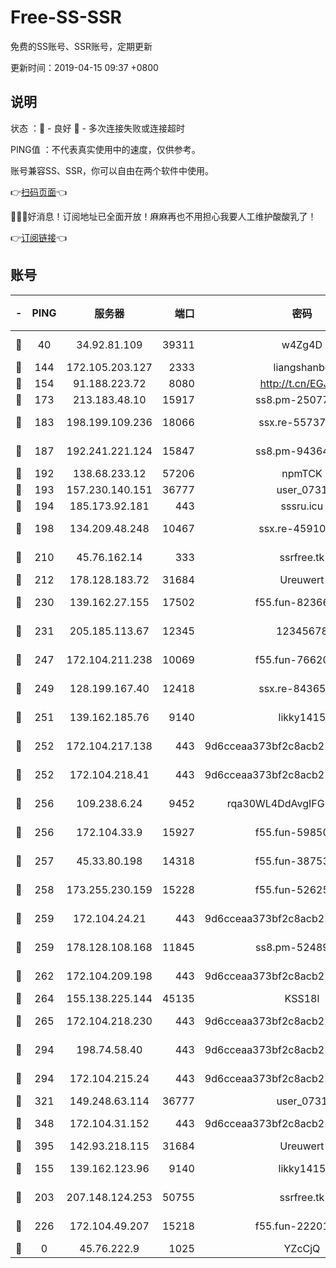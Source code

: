 # Free-SS-SSR

免费的SS账号、SSR账号，定期更新

更新时间：2019-04-15 09:37 +0800

## 说明

状态     ：🙂 - 良好 🙁 - 多次连接失败或连接超时

PING值   ：不代表真实使用中的速度，仅供参考。

账号兼容SS、SSR，你可以自由在两个软件中使用。

👉[扫码页面](https://liesauer.github.io/Free-SS-SSR/)👈

🎉🎉🎉好消息！订阅地址已全面开放！麻麻再也不用担心我要人工维护酸酸乳了！

👉[订阅链接](https://www.liesauer.net/yogurt/subscribe?ACCESS_TOKEN=DAYxR3mMaZAsaqUb)👈

## 账号

|-|PING|服务器|端口|密码|加密方式|区域|
|:----:|:----:|:-----:|-----:|:----:|:----:|:----:|
|🙂|40|34.92.81.109|39311|w4Zg4D|chacha20-ietf|US|
|🙂|144|172.105.203.127|2333|liangshanbo|chacha20|JP|
|🙂|154|91.188.223.72|8080|http://t.cn/EGJIyrl|rc4-md5|RU|
|🙂|173|213.183.48.10|15917|ss8.pm-25077402|rc4-md5|RU|
|🙂|183|198.199.109.236|18066|ssx.re-55737292|aes-256-cfb|US|
|🙂|187|192.241.221.124|15847|ss8.pm-94364968|aes-256-cfb|US|
|🙂|192|138.68.233.12|57206|npmTCK|rc4-md5|US|
|🙂|193|157.230.140.151|36777|user_0731|chacha20|US|
|🙂|194|185.173.92.181|443|sssru.icu|rc4-md5|RU|
|🙂|198|134.209.48.248|10467|ssx.re-45910781|aes-256-cfb|US|
|🙂|210|45.76.162.14|333|ssrfree.tk|aes-256-cfb|SG|
|🙂|212|178.128.183.72|31684|Ureuwert|chacha20|US|
|🙂|230|139.162.27.155|17502|f55.fun-82366923|aes-256-cfb|SG|
|🙂|231|205.185.113.67|12345|12345678|aes-256-cfb|US|
|🙂|247|172.104.211.238|10069|f55.fun-76620042|aes-256-cfb|US|
|🙂|249|128.199.167.40|12418|ssx.re-84365934|aes-256-cfb|SG|
|🙂|251|139.162.185.76|9140|likky1415|aes-256-cfb|DE|
|🙂|252|172.104.217.138|443|9d6cceaa373bf2c8acb22e60b6a58be6|aes-256-cfb|US|
|🙂|252|172.104.218.41|443|9d6cceaa373bf2c8acb22e60b6a58be6|aes-256-cfb|US|
|🙂|256|109.238.6.24|9452|rqa30WL4DdAvgIFG6Fs3znzTa|aes-256-cfb|FR|
|🙂|256|172.104.33.9|15927|f55.fun-59850834|aes-256-cfb|SG|
|🙂|257|45.33.80.198|14318|f55.fun-38753180|aes-256-cfb|US|
|🙂|258|173.255.230.159|15228|f55.fun-52625062|aes-256-cfb|US|
|🙂|259|172.104.24.21|443|9d6cceaa373bf2c8acb22e60b6a58be6|aes-256-cfb|US|
|🙂|259|178.128.108.168|11845|ss8.pm-52489011|aes-256-cfb|SG|
|🙂|262|172.104.209.198|443|9d6cceaa373bf2c8acb22e60b6a58be6|aes-256-cfb|US|
|🙂|264|155.138.225.144|45135|KSS18l|rc4-md5|US|
|🙂|265|172.104.218.230|443|9d6cceaa373bf2c8acb22e60b6a58be6|aes-256-cfb|US|
|🙂|294|198.74.58.40|443|9d6cceaa373bf2c8acb22e60b6a58be6|aes-256-cfb|US|
|🙂|294|172.104.215.24|443|9d6cceaa373bf2c8acb22e60b6a58be6|aes-256-cfb|US|
|🙂|321|149.248.63.114|36777|user_0731|chacha20|CA|
|🙂|348|172.104.31.152|443|9d6cceaa373bf2c8acb22e60b6a58be6|aes-256-cfb|US|
|🙂|395|142.93.218.115|31684|Ureuwert|chacha20|IN|
|🙂|155|139.162.123.96|9140|likky1415|aes-256-cfb|JP|
|🙂|203|207.148.124.253|50755|ssrfree.tk|aes-256-cfb|SG|
|🙂|226|172.104.49.207|15218|f55.fun-22201958|aes-256-cfb|SG|
|🙁|0|45.76.222.9|1025|YZcCjQ|rc4-md5|JP|
